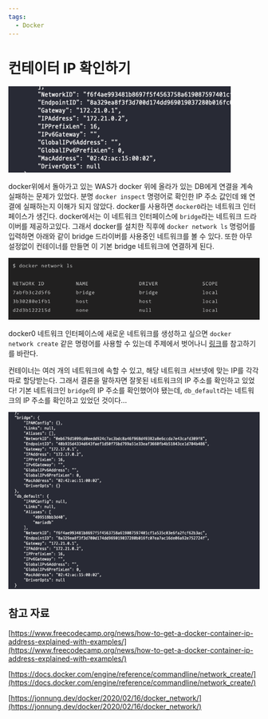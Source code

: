 ```yaml
---
tags:
  - Docker
---
```

# 컨테이터 IP 확인하기

![Untitled](assets/Untitled-4545142.png)

docker위에서 돌아가고 있는 WAS가 docker 위에 올라가 있는 DB에게 연결을 계속 실패하는 문제가 있었다. 분명 `docker inspect` 명령어로 확인한 IP 주소 값인데 왜 연결에 실패하는지 이해가 되지 않았다. docker를 사용하면 `docker0`라는 네트워크 인터페이스가 생긴다. docker에서는 이 네트워크 인터페이스에 `bridge`라는 네트워크 드라이버를 제공하고있다. 그래서 docker를 설치한 직후에 `docker network ls` 명렁어를 입력하면 아래와 같이 bridge 드라이버를 사용중인 네트워크를 볼 수 있다. 또한 아무 설정없이 컨테이너를 만들면 이 기본 bridge 네트워크에 연결하게 된다.

![Untitled](assets/Untitled%201-4545146.png)

docker0 네트워크 인터페이스에 새로운 네트워크를 생성하고 싶으면 `docker network create` 같은 명령어를 사용할 수 있는데 주제에서 벗어나니 [링크](https://docs.docker.com/engine/reference/commandline/network_create/)를 참고하기를 바란다.

컨테이너는 여러 개의 네트워크에 속할 수 있고, 해당 네트워크 서브넷에 맞는 IP를 각각 따로 할당받는다. 그래서 결론을 말하자면 잘못된 네트워크의 IP 주소를 확인하고 있었다! 기본 네트워크인 `bridge`의 IP 주소를 확인했어야 됐는데, `db_default`라는 네트워크의 IP 주소를 확인하고 있었던 것이다...

![Untitled](assets/Untitled%202.png)

## 참고 자료

[https://www.freecodecamp.org/news/how-to-get-a-docker-container-ip-address-explained-with-examples/](https://www.freecodecamp.org/news/how-to-get-a-docker-container-ip-address-explained-with-examples/)

[https://docs.docker.com/engine/reference/commandline/network_create/](https://docs.docker.com/engine/reference/commandline/network_create/)

[https://jonnung.dev/docker/2020/02/16/docker_network/](https://jonnung.dev/docker/2020/02/16/docker_network/)